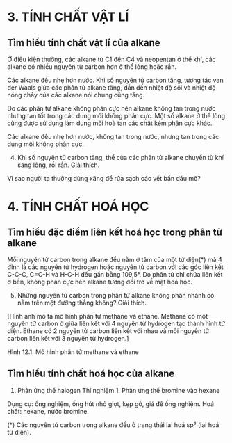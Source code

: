 # 3. TÍNH CHẤT VẬT LÍ

## Tìm hiểu tính chất vật lí của alkane

Ở điều kiện thường, các alkane từ C1 đến C4 và neopentan ở thể khí, các alkane có nhiều nguyên tử carbon hơn ở thể lỏng hoặc rắn.

Các alkane đều nhẹ hơn nước. Khi số nguyên tử carbon tăng, tương tác van der Waals giữa các phân tử alkane tăng, dẫn đến nhiệt độ sôi và nhiệt độ nóng chảy của các alkane nói chung cũng tăng.

Do các phân tử alkane không phân cực nên alkane không tan trong nước nhưng tan tốt trong các dung môi không phân cực. Một số alkane ở thể lỏng cũng được sử dụng làm dung môi hoà tan các chất kém phân cực khác.

Các alkane đều nhẹ hơn nước, không tan trong nước, nhưng tan trong các dung môi không phân cực.

4. Khi số nguyên tử carbon tăng, thể của các phân tử alkane chuyển từ khí sang lỏng, rồi rắn. Giải thích.

Vì sao người ta thường dùng xăng để rửa sạch các vết bẩn dầu mỡ?

# 4. TÍNH CHẤT HOÁ HỌC

## Tìm hiểu đặc điểm liên kết hoá học trong phân tử alkane

Mỗi nguyên tử carbon trong alkane đều nằm ở tâm của một tứ diện(*) mà 4 đỉnh là các nguyên tử hydrogen hoặc nguyên tử carbon với các góc liên kết C-C-C, C=C-H và H-C-H đều gần bằng 109,5°. Do phân tử chỉ chứa liên kết σ bền, không phân cực nên alkane tương đối trơ về mặt hoá học.

5. Những nguyên tử carbon trong phân tử alkane không phân nhánh có nằm trên một đường thẳng không? Giải thích.

[Hình ảnh mô tả mô hình phân tử methane và ethane. Methane có một nguyên tử carbon ở giữa liên kết với 4 nguyên tử hydrogen tạo thành hình tứ diện. Ethane có 2 nguyên tử carbon liên kết với nhau và mỗi nguyên tử carbon liên kết với 3 nguyên tử hydrogen.]

Hình 12.1. Mô hình phân tử methane và ethane

## Tìm hiểu tính chất hoá học của alkane

1. Phản ứng thế halogen
Thí nghiệm 1. Phản ứng thế bromine vào hexane

Dụng cụ: ống nghiệm, ống hút nhỏ giọt, kẹp gỗ, giá để ống nghiệm.
Hoá chất: hexane, nước bromine.

(*) Các nguyên tử carbon trong alkane đều ở trạng thái lai hoá sp³ (lai hoá tứ diện).